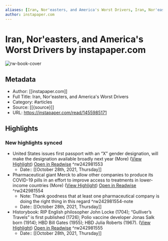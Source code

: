```yaml
---
aliases: [Iran, Nor'easters, and America's Worst Drivers, Iran, Nor'easters, and America's Worst Drivers]
author: instapaper.com
---
```

# Iran, Nor'easters, and America's Worst Drivers by instapaper.com

![rw-book-cover](https://readwise-assets.s3.amazonaws.com/static/images/article0.00998d930354.png)

## Metadata
- Author: [[instapaper.com]]
- Full Title: Iran, Nor'easters, and America's Worst Drivers
- Category: #articles
- Source: [[{source}]]
- URL: https://instapaper.com/read/1455985171

## Highlights
### New highlights synced
- United States issues first passport with an “X” gender designation, will make the designation available broadly next year (More) ([View Highlight](https://instapaper.com/read/1455985171/17841092)) [Open in Readwise](https://readwise.io/open/242981553) ^rw242981553
    - Date:: [[October 28th, 2021, Thursday]]
- Pharmaceutical giant Merck to allow other companies to produce its COVID-19 pills in an effort to improve access to treatments in lower-income countries (More) ([View Highlight](https://instapaper.com/read/1455985171/17841103)) [Open in Readwise](https://readwise.io/open/242981554) ^rw242981554
    - Note: Thank goodness that at least one pharmaceutical company is doing the right thing in this regard ^rw242981554-note
    - Date:: [[October 28th, 2021, Thursday]]
- Historybook: RIP English philosopher John Locke (1704); “Gulliver’s Travels” is first published (1726); Polio vaccine developer Jonas Salk born (1914); HBD Bill Gates (1955); HBD Julia Roberts (1967). ([View Highlight](https://instapaper.com/read/1455985171/17841115)) [Open in Readwise](https://readwise.io/open/242981555) ^rw242981555
    - Date:: [[October 28th, 2021, Thursday]]
